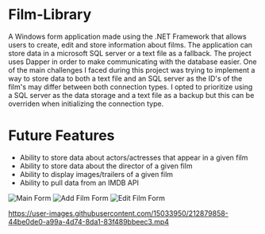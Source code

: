 # Film-Library
A Windows form application made using the .NET Framework that allows users to create, edit and store information about films. The application can store data in a microsoft SQL server or a text file as a fallback. The project uses Dapper in order to make communicating with the database easier. One of the main challenges I faced during this project was trying to implement a way to store data to both a text file and an SQL server as the ID's of the film's may differ between both connection types. I opted to prioritize using a SQL server as the data storage and a text file as a backup but this can be overriden when initializing the connection type.

# Future Features
- Ability to store data about actors/actresses that appear in a given film
- Ability to store data about the director of a given film
- Ability to display images/trailers of a given film
- Ability to pull data from an IMDB API

![Main Form](https://user-images.githubusercontent.com/15033950/212880577-bf7e6fb4-2296-41c9-ab1b-aff8ae868031.JPG)
![Add Film Form](https://user-images.githubusercontent.com/15033950/212880599-c17147b9-5f8d-4e2f-b22a-1298b20f4a7d.JPG)
![Edit Film Form](https://user-images.githubusercontent.com/15033950/212880610-1a0cb18e-8622-49b5-999c-d9f0bb94c89b.JPG)

https://user-images.githubusercontent.com/15033950/212879858-44be0de0-a99a-4d74-8da1-83f489bbeec3.mp4
